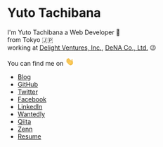 # Yuto Tachibana


I'm Yuto  Tachibana
a Web Developer 🤟  
from Tokyo 🇯🇵  
working at [Delight Ventures, Inc.](https://www.delight-ventures.com/), [DeNA Co., Ltd.](https://dena.com/jp/company/overview.html) 😉



You can find me on <img width="20" src="https://raw.githubusercontent.com/tachibanayu24/tachibanayu24/main/images/wave.gif" />  
- [Blog](https://blog.tachibanayu24.com)
- [GitHub](https://github.com/tachibanayu24)
- [Twitter](https://twitter.com/tachibanayu24)
- [Facebook](https://www.facebook.com/100012646356122)
- [LinkedIn](https://www.linkedin.com/in/yuto-tachibana)
- [Wantedly](https://www.wantedly.com/id/tachibanayu24)
- [Qiita](https://qiita.com/tachibanayu24)
- [Zenn](https://zenn.dev/tachibanayu24)
- [Resume](https://resume.tachibanayu24.workers.dev/)
